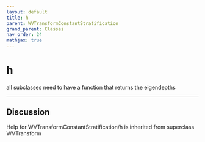 ```yaml
---
layout: default
title: h
parent: WVTransformConstantStratification
grand_parent: Classes
nav_order: 24
mathjax: true
---
```


#  h

all subclasses need to have a function that returns the eigendepths


---

## Discussion

Help for WVTransformConstantStratification/h is inherited from superclass WVTransform
